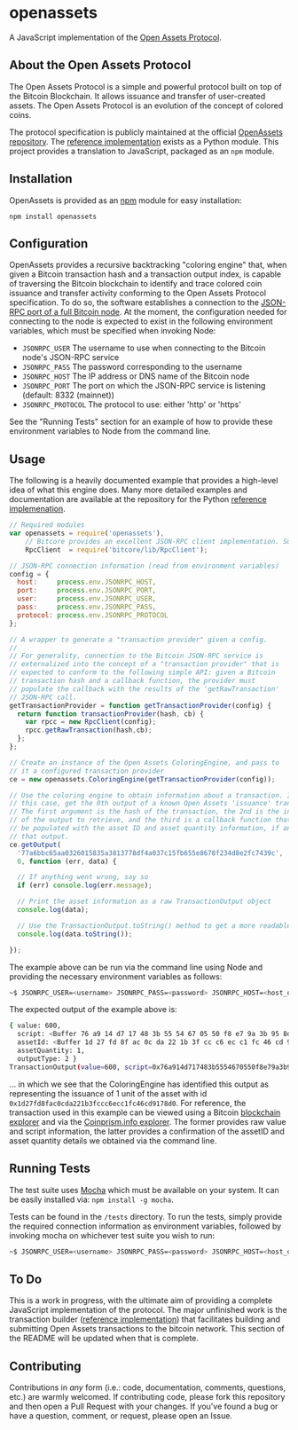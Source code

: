 openassets
==========

A JavaScript implementation of the [Open Assets Protocol](https://github.com/OpenAssets/open-assets-protocol).

About the Open Assets Protocol
------------------------------
The Open Assets Protocol is a simple and powerful protocol built on top of the Bitcoin Blockchain. It allows issuance and transfer of user-created assets. The Open Assets Protocol is an evolution of the concept of colored coins.

The protocol specification is publicly maintained at the official [OpenAssets repository](https://github.com/OpenAssets/open-assets-protocol). The [reference implementation](https://github.com/OpenAssets/openassets) exists as a Python module. This project provides a translation to JavaScript, packaged as an `npm` module.

Installation
------------

OpenAssets is provided as an [npm](https://www.npmjs.org/package/openassets) module for easy installation:

```npm install openassets```

Configuration
-------------

OpenAssets provides a recursive backtracking "coloring engine" that, when given a Bitcoin transaction hash and a transaction output index, is capable of traversing the Bitcoin blockchain to identify and trace colored coin issuance and transfer activity conforming to the Open Assets Protocol specification. To do so, the software establishes a connection to the [JSON-RPC port of a full Bitcoin node](https://en.bitcoin.it/wiki/API_reference_%28JSON-RPC%29). At the moment, the configuration needed for connecting to the node is expected to exist in the following environment variables, which must be specified when invoking Node:

* `JSONRPC_USER`  The username to use when connecting to the Bitcoin node's JSON-RPC service
* `JSONRPC_PASS`  The password corresponding to the username
* `JSONRPC_HOST`  The IP address or DNS name of the Bitcoin node
* `JSONRPC_PORT`  The port on which the JSON-RPC service is listening (default: 8332 (mainnet))
* `JSONRPC_PROTOCOL` The protocol to use: either 'http' or 'https'

See the "Running Tests" section for an example of how to provide these environment variables to Node from the command line.

Usage
-----

The following is a heavily documented example that provides a high-level idea of what this engine does. Many more detailed examples and documentation are available at the repository for the Python [reference implemenation](https://github.com/OpenAssets/openassets).

```JavaScript
// Required modules
var openassets = require('openassets'),
    // Bitcore provides an excellent JSON-RPC client implementation. Substitute your favorite.
    RpcClient  = require('bitcore/lib/RpcClient');

// JSON-RPC connection information (read from environment variables)
config = {
  host:     process.env.JSONRPC_HOST,
  port:     process.env.JSONRPC_PORT,
  user:     process.env.JSONRPC_USER,
  pass:     process.env.JSONRPC_PASS,
  protocol: process.env.JSONRPC_PROTOCOL
};

// A wrapper to generate a "transaction provider" given a config.
// 
// For generality, connection to the Bitcoin JSON-RPC service is
// externalized into the concept of a "transaction provider" that is 
// expected to conform to the following simple API: given a Bitcoin
// transaction hash and a callback function, the provider must
// populate the callback with the results of the 'getRawTransaction'
// JSON-RPC call.
getTransactionProvider = function getTransactionProvider(config) {
  return function transactionProvider(hash, cb) {
    var rpcc = new RpcClient(config);
    rpcc.getRawTransaction(hash,cb);
  };
};

// Create an instance of the Open Assets ColoringEngine, and pass to
// it a configured transaction provider
ce = new openassets.ColoringEngine(getTransactionProvider(config));

// Use the coloring engine to obtain information about a transaction. In
// this case, get the 0th output of a known Open Assets 'issuance' transaction.
// The first argument is the hash of the transaction, the 2nd is the index
// of the output to retrieve, and the third is a callback function that will
// be populated with the asset ID and asset quantity information, if any, associated with
// that output.
ce.getOutput(
  '77a6bbc65aa0326015835a3813778df4a037c15fb655e8678f234d8e2fc7439c',
  0, function (err, data) {

  // If anything went wrong, say so
  if (err) console.log(err.message);

  // Print the asset information as a raw TransactionOutput object
  console.log(data);

  // Use the TransactionOutput.toString() method to get a more readable representation
  console.log(data.toString());

});
```

The example above can be run via the command line using Node and providing the necessary environment variables as follows:

```bash
~$ JSONRPC_USER=<username> JSONRPC_PASS=<password> JSONRPC_HOST=<host_or_ip> JSONRPC_PORT=3332 JSONRPC_PROTOCOL=https node example.js
```

The expected output of the example above is:
```bash
{ value: 600,
  script: <Buffer 76 a9 14 d7 17 48 3b 55 54 67 05 50 f8 e7 9a 3b 95 8d 29 4e cf 80 60 88 ac>,
  assetId: <Buffer 1d 27 fd 8f ac 0c da 22 1b 3f cc c6 ec c1 fc 46 cd 91 78 d0>,
  assetQuantity: 1,
  outputType: 2 }
TransactionOutput(value=600, script=0x76a914d717483b5554670550f8e79a3b958d294ecf806088ac, assetId=0x1d27fd8fac0cda221b3fccc6ecc1fc46cd9178d0, assetQuantity=1, outputType=ISSUANCE)
```
... in which we see that the ColoringEngine has identified this output as representing the issuance of 1 unit of the asset with id `0x1d27fd8fac0cda221b3fccc6ecc1fc46cd9178d0`. For reference, the transaction used in this example can be viewed using a Bitcoin [blockchain explorer](https://insight.bitpay.com/77a6bbc65aa0326015835a3813778df4a037c15fb655e8678f234d8e2fc7439c) and via the [Coinprism.info explorer](https://www.coinprism.info/tx/77a6bbc65aa0326015835a3813778df4a037c15fb655e8678f234d8e2fc7439c). The former provides raw value and script information, the latter provides a confirmation of the assetID and asset quantity details we obtained via the command line. 


Running Tests
-------------
The test suite uses [Mocha](http://mochajs.org/) which must be available on your system. It can be easily installed via: `npm install -g mocha`.

Tests can be found in the `/tests` directory. To run the tests, simply provide the required connection information as environment variables, followed by invoking mocha on whichever test suite you wish to run:

```bash
~$ JSONRPC_USER=<username> JSONRPC_PASS=<password> JSONRPC_HOST=<host_or_ip> JSONRPC_PORT=3332 JSONRPC_PROTOCOL=https mocha test/<suite>.js
```

To Do
-----

This is a work in progress, with the ultimate aim of providing a complete JavaScript implementation of the protocol. The major unfinished work is the transaction builder ([reference implementation]( https://github.com/OpenAssets/openassets/blob/master/openassets/transactions.py)) that facilitates building and submitting Open Assets transactions to the bitcoin network. This section of the README will be updated when that is complete.

Contributing
------------

Contributions in _any_ form (i.e.: code, documentation, comments, questions, etc.) are warmly welcomed. If contributing code, please fork this repository and then open a Pull Request with your changes. If you've found a bug or have a question, comment, or request, please open an Issue.

